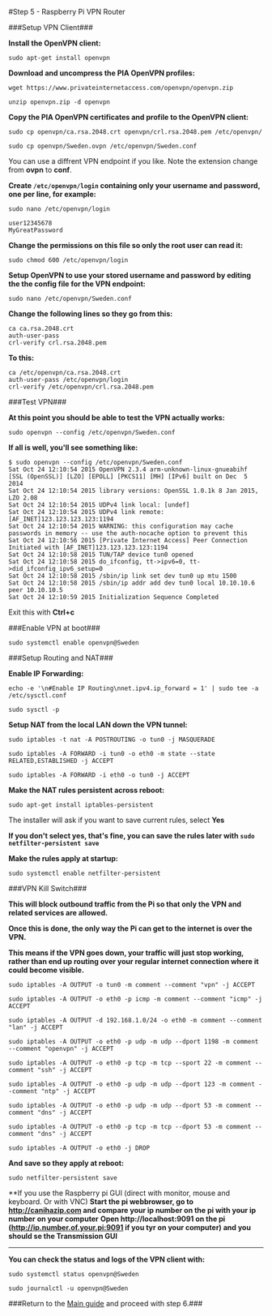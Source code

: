 #Step 5 - Raspberry Pi VPN Router

###Setup VPN Client###

**Install the OpenVPN client:**

~~~
sudo apt-get install openvpn
~~~

**Download and uncompress the PIA OpenVPN profiles:**

~~~
wget https://www.privateinternetaccess.com/openvpn/openvpn.zip
~~~
~~~
unzip openvpn.zip -d openvpn
~~~

**Copy the PIA OpenVPN certificates and profile to the OpenVPN client:**

~~~
sudo cp openvpn/ca.rsa.2048.crt openvpn/crl.rsa.2048.pem /etc/openvpn/
~~~
~~~
sudo cp openvpn/Sweden.ovpn /etc/openvpn/Sweden.conf
~~~

You can use a diffrent VPN endpoint if you like. Note the extension change from **ovpn** to **conf**.

**Create `/etc/openvpn/login` containing only your username and password, one per line, for example:**

~~~
sudo nano /etc/openvpn/login
~~~

~~~
user12345678
MyGreatPassword
~~~

**Change the permissions on this file so only the root user can read it:**

~~~
sudo chmod 600 /etc/openvpn/login
~~~

**Setup OpenVPN to use your stored username and password by editing the the config file for the VPN endpoint:**

~~~
sudo nano /etc/openvpn/Sweden.conf
~~~

**Change the following lines so they go from this:**

~~~
ca ca.rsa.2048.crt
auth-user-pass
crl-verify crl.rsa.2048.pem
~~~

**To this:**

~~~
ca /etc/openvpn/ca.rsa.2048.crt
auth-user-pass /etc/openvpn/login
crl-verify /etc/openvpn/crl.rsa.2048.pem
~~~

###Test VPN###

**At this point you should be able to test the VPN actually works:**

~~~
sudo openvpn --config /etc/openvpn/Sweden.conf
~~~

**If all is well, you'll see something like:**

~~~
$ sudo openvpn --config /etc/openvpn/Sweden.conf 
Sat Oct 24 12:10:54 2015 OpenVPN 2.3.4 arm-unknown-linux-gnueabihf [SSL (OpenSSL)] [LZO] [EPOLL] [PKCS11] [MH] [IPv6] built on Dec  5 2014
Sat Oct 24 12:10:54 2015 library versions: OpenSSL 1.0.1k 8 Jan 2015, LZO 2.08
Sat Oct 24 12:10:54 2015 UDPv4 link local: [undef]
Sat Oct 24 12:10:54 2015 UDPv4 link remote: [AF_INET]123.123.123.123:1194
Sat Oct 24 12:10:54 2015 WARNING: this configuration may cache passwords in memory -- use the auth-nocache option to prevent this
Sat Oct 24 12:10:56 2015 [Private Internet Access] Peer Connection Initiated with [AF_INET]123.123.123.123:1194
Sat Oct 24 12:10:58 2015 TUN/TAP device tun0 opened
Sat Oct 24 12:10:58 2015 do_ifconfig, tt->ipv6=0, tt->did_ifconfig_ipv6_setup=0
Sat Oct 24 12:10:58 2015 /sbin/ip link set dev tun0 up mtu 1500
Sat Oct 24 12:10:58 2015 /sbin/ip addr add dev tun0 local 10.10.10.6 peer 10.10.10.5
Sat Oct 24 12:10:59 2015 Initialization Sequence Completed
~~~

Exit this with **Ctrl+c**

###Enable VPN at boot###

~~~
sudo systemctl enable openvpn@Sweden
~~~

###Setup Routing and NAT###

**Enable IP Forwarding:**

~~~
echo -e '\n#Enable IP Routing\nnet.ipv4.ip_forward = 1' | sudo tee -a /etc/sysctl.conf
~~~
~~~
sudo sysctl -p
~~~

**Setup NAT from the local LAN down the VPN tunnel:**

~~~
sudo iptables -t nat -A POSTROUTING -o tun0 -j MASQUERADE
~~~
~~~
sudo iptables -A FORWARD -i tun0 -o eth0 -m state --state RELATED,ESTABLISHED -j ACCEPT
~~~
~~~
sudo iptables -A FORWARD -i eth0 -o tun0 -j ACCEPT
~~~

**Make the NAT rules persistent across reboot:**

~~~
sudo apt-get install iptables-persistent
~~~

The installer will ask if you want to save current rules, select **Yes**

**If you don't select yes, that's fine, you can save the rules later with `sudo netfilter-persistent save`**

**Make the rules apply at startup:**

~~~
sudo systemctl enable netfilter-persistent
~~~

###VPN Kill Switch###

**This will block outbound traffic from the Pi so that only the VPN and related services are allowed.**

**Once this is done, the only way the Pi can get to the internet is over the VPN.**

**This means if the VPN goes down, your traffic will just stop working, rather than end up routing over your regular internet connection where it could become visible.**

~~~
sudo iptables -A OUTPUT -o tun0 -m comment --comment "vpn" -j ACCEPT
~~~
~~~
sudo iptables -A OUTPUT -o eth0 -p icmp -m comment --comment "icmp" -j ACCEPT
~~~
~~~
sudo iptables -A OUTPUT -d 192.168.1.0/24 -o eth0 -m comment --comment "lan" -j ACCEPT
~~~
~~~
sudo iptables -A OUTPUT -o eth0 -p udp -m udp --dport 1198 -m comment --comment "openvpn" -j ACCEPT
~~~
~~~
sudo iptables -A OUTPUT -o eth0 -p tcp -m tcp --sport 22 -m comment --comment "ssh" -j ACCEPT
~~~
~~~
sudo iptables -A OUTPUT -o eth0 -p udp -m udp --dport 123 -m comment --comment "ntp" -j ACCEPT
~~~
~~~
sudo iptables -A OUTPUT -o eth0 -p udp -m udp --dport 53 -m comment --comment "dns" -j ACCEPT
~~~
~~~
sudo iptables -A OUTPUT -o eth0 -p tcp -m tcp --dport 53 -m comment --comment "dns" -j ACCEPT
~~~
~~~
sudo iptables -A OUTPUT -o eth0 -j DROP
~~~

**And save so they apply at reboot:**

~~~
sudo netfilter-persistent save
~~~

**If you use the Raspberry pi GUI (direct with monitor, mouse and keyboard. Or with VNC)
**Start the pi webbrowser, go to http://canihazip.com and compare your ip number on the pi with your ip number on your computer**
**Open http://localhost:9091 on the pi (http://ip.number.of.your.pi:9091 if you tyr on your computer) and you should se the Transmission GUI**

---

**You can check the status and logs of the VPN client with:**

~~~
sudo systemctl status openvpn@Sweden
~~~
~~~
sudo journalctl -u openvpn@Sweden
~~~

###Return to the [Main guide](https://github.com/mcfrojd/PiVPN-Seedbox) and proceed with step 6.###
